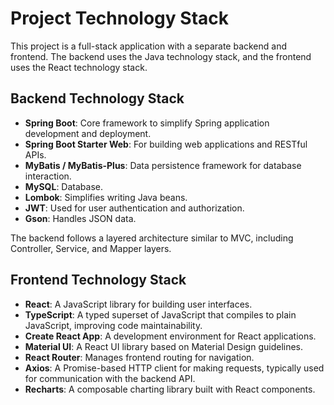 # Project Technology Stack

This project is a full-stack application with a separate backend and frontend. The backend uses the Java technology stack, and the frontend uses the React technology stack.

## Backend Technology Stack

*   **Spring Boot**: Core framework to simplify Spring application development and deployment.
*   **Spring Boot Starter Web**: For building web applications and RESTful APIs.
*   **MyBatis / MyBatis-Plus**: Data persistence framework for database interaction.
*   **MySQL**: Database.
*   **Lombok**: Simplifies writing Java beans.
*   **JWT**: Used for user authentication and authorization.
*   **Gson**: Handles JSON data.

The backend follows a layered architecture similar to MVC, including Controller, Service, and Mapper layers.

## Frontend Technology Stack

*   **React**: A JavaScript library for building user interfaces.
*   **TypeScript**: A typed superset of JavaScript that compiles to plain JavaScript, improving code maintainability.
*   **Create React App**: A development environment for React applications.
*   **Material UI**: A React UI library based on Material Design guidelines.
*   **React Router**: Manages frontend routing for navigation.
*   **Axios**: A Promise-based HTTP client for making requests, typically used for communication with the backend API.
*   **Recharts**: A composable charting library built with React components. 